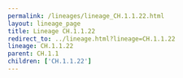 ```yaml
---
permalink: /lineages/lineage_CH.1.1.22.html
layout: lineage_page
title: Lineage CH.1.1.22
redirect_to: ../lineage.html?lineage=CH.1.1.22
lineage: CH.1.1.22
parent: CH.1.1
children: ['CH.1.1.22']
---
```

